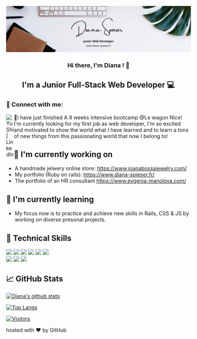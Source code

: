<img src="https://github.com/diana-spieser/diana-spieser/blob/main/1.png" alt="banner">
<h3 align="center">
Hi there, I'm Diana ! </a> 👋
</h3>
<h2 align="center">
I'm a Junior Full-Stack Web Developer 💻 

</h2> 

### 🤝 Connect with me:
<a href="https://www.linkedin.com/in/diana-spieser/"><img align="left" src="https://raw.githubusercontent.com/yushi1007/yushi1007/main/images/linkedin.svg" alt="Yu Shi | LinkedIn" width="21px"/></a> 💬I have just finished A 9 weeks intensive bootcamp @Le wagon Nice! I'm currently looking for my first job as web developer, I'm so excited and motivated to show the world what I have learned and to learn a tons of new things from this passionating world that now I belong to! 
## 🔭 I'm currently working on
- A handmade jelwery online store: https://www.joanabossajewelry.com/
- My portfolio (Ruby on rails): https://www.diana-spieser.fr/
- The portfolio of an HR consultant https://www.evgenia-manolova.com/
## 🌱 I'm currently learning
- My focus now is to practice and achieve new skills in Rails, CSS & JS by working on diverse presonal projects.
## 💼 Technical Skills
![](https://img.shields.io/badge/Code-JavaScript-informational?style=flat&logo=JavaScript&color=F7DF1E)
![](https://img.shields.io/badge/Code-Ruby-informational?style=flat&logo=Ruby&color=CC342D)
![](https://img.shields.io/badge/Code-Ruby_on_Rails-informational?style=flat&logo=Ruby-On-Rails&color=CC0000)
![](https://img.shields.io/badge/Code-HTML5-informational?style=flat&logo=HTML5&color=E34F26)
![](https://img.shields.io/badge/Code-PostgreSQL-informational?style=flat&logo=PostgreSQL&color=336791)
![](https://img.shields.io/badge/Code-SQLite-informational?style=flat&logo=SQLite&color=003B57)
</br>
![](https://img.shields.io/badge/Style-Bootstrap-informational?style=flat&logo=Bootstrap&color=7952B3)
![](https://img.shields.io/badge/Style-CSS3-informational?style=flat&logo=CSS3&color=1572B6)
![](https://img.shields.io/badge/Style-styled--components-informational?style=flat&logo=styled-components&color=DB7093)
</br>
## 📈 GitHub Stats 
[![Diana's github stats](https://github-readme-stats.vercel.app/api?username=diana-spieser)](https://github.com/diana-spieser)

[![Top Langs](https://github-readme-stats.vercel.app/api/top-langs/?username=diana-spieser&layout=compact)](https://github.com/diana-spieser)

[![Visitors](https://visitor-badge.glitch.me/badge?page_id=kevcoutellier.diana-spieser)](https://github.com/diana-spieser)

hosted with ❤ by GitHub

